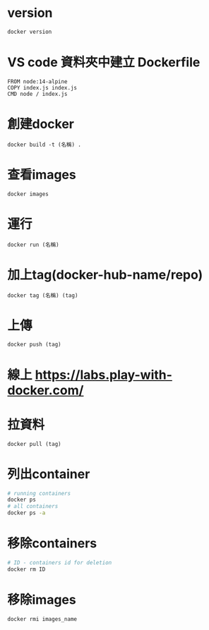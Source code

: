# version
```bash
docker version
```
# VS code 資料夾中建立 Dockerfile
```
FROM node:14-alpine
COPY index.js index.js
CMD node / index.js
```
# 創建docker
```
docker build -t (名稱) .
```
# 查看images
```
docker images
```
# 運行
```
docker run (名稱)
```
# 加上tag(docker-hub-name/repo)
```
docker tag (名稱) (tag)
```
# 上傳
```
docker push (tag) 
```
# 線上  https://labs.play-with-docker.com/
# 拉資料
```
docker pull (tag)
```
# 列出container
```bash
# running containers
docker ps
# all containers
docker ps -a
```
# 移除containers
```bash
# ID - containers id for deletion
docker rm ID
```
# 移除images
```bash
docker rmi images_name
```







